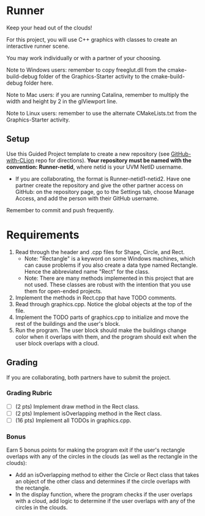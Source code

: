 # Runner

Keep your head out of the clouds!

For this project, you will use C++ graphics with classes to create an interactive runner scene.

You may work individually or with a partner of your choosing.

Note to Windows users: remember to copy freeglut.dll from the cmake-build-debug folder of the Graphics-Starter activity to the cmake-build-debug folder here.

Note to Mac users: if you are running Catalina, remember to multiply the width and height by 2 in the glViewport line.

Note to Linux users: remember to use the alternate CMakeLists.txt from the Graphics-Starter activity.

## Setup

Use this Guided Project template to create a new repository (see [GitHub-with-CLion](https://github.com/uvmcs120f2022/GitHub-with-CLion) repo for directions).
**Your repository must be named with the convention: Runner-netid**, where netid is your UVM NetID username.
* If you are collaborating, the format is Runner-netid1-netid2. Have one partner create the repository and give the other partner access on GitHub: on the repository page, go to the Settings tab, choose Manage Access, and add the person with their GitHub username.

Remember to commit and push frequently.

# Requirements

1. Read through the header and .cpp files for Shape, Circle, and Rect. 
    * Note: "Rectangle" is a keyword on some Windows machines, which can cause problems if you also create a data type named Rectangle. Hence the abbreviated name "Rect" for the class.
    * Note: There are many methods implemented in this project that are not used. These classes are robust with the intention that you use them for open-ended projects.
1. Implement the methods in Rect.cpp that have TODO comments.
1. Read through graphics.cpp. Notice the global objects at the top of the file.
1. Implement the TODO parts of graphics.cpp to initialize and move the rest of the buildings and the user's block.
1. Run the program. The user block should make the buildings change color when it overlaps with them, and the program should exit when the user block overlaps with a cloud.

## Grading

If you are collaborating, both partners have to submit the project.

### Grading Rubric
- [ ] (2 pts) Implement draw method in the Rect class.
- [ ] (2 pts) Implement isOverlapping method in the Rect class.
- [ ] (16 pts) Implement all TODOs in graphics.cpp.

### Bonus
Earn 5 bonus points for making the program exit if the user's rectangle overlaps with any of the circles in the clouds (as well as the rectangle in the clouds):
* Add an isOverlapping method to either the Circle or Rect class that takes an object of the other class and determines if the circle overlaps with the rectangle.
* In the display function, where the program checks if the user overlaps with a cloud, add logic to determine if the user overlaps with any of the circles in the clouds.